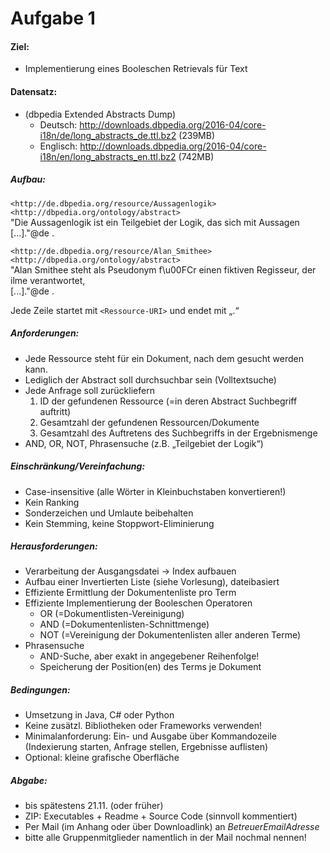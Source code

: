 # Aufgabe 1

#### Ziel: 
- Implementierung eines Booleschen Retrievals für Text

#### Datensatz:
- (dbpedia Extended Abstracts Dump)
    - Deutsch: http://downloads.dbpedia.org/2016-04/core-i18n/de/long_abstracts_de.ttl.bz2 (239MB)
    - Englisch: http://downloads.dbpedia.org/2016-04/core-i18n/en/long_abstracts_en.ttl.bz2 (742MB)

##### Aufbau:
`<http://de.dbpedia.org/resource/Aussagenlogik>` `<http://dbpedia.org/ontology/abstract>`  
"Die Aussagenlogik ist ein Teilgebiet der Logik, das sich mit Aussagen  
[...]."@de .

`<http://de.dbpedia.org/resource/Alan_Smithee>` `<http://dbpedia.org/ontology/abstract>`  
"Alan Smithee steht als Pseudonym f\u00FCr einen fiktiven Regisseur, der ilme verantwortet,  
[...]."@de .

Jede Zeile startet mit `<Ressource-URI>` und endet mit „.“


##### Anforderungen:
- Jede Ressource steht für ein Dokument, nach dem gesucht werden kann.
- Lediglich der Abstract soll durchsuchbar sein (Volltextsuche)
- Jede Anfrage soll zurückliefern
    1. ID der gefundenen Ressource (=in deren Abstract Suchbegriff auftritt)
    2. Gesamtzahl der gefundenen Ressourcen/Dokumente
    3. Gesamtzahl des Auftretens des Suchbegriffs in der Ergebnismenge
- AND, OR, NOT, Phrasensuche (z.B. „Teilgebiet der Logik“)

##### Einschränkung/Vereinfachung:
- Case-insensitive (alle Wörter in Kleinbuchstaben konvertieren!)
- Kein Ranking
- Sonderzeichen und Umlaute beibehalten
- Kein Stemming, keine Stoppwort-Eliminierung

##### Herausforderungen:
- Verarbeitung der Ausgangsdatei -> Index aufbauen
- Aufbau einer Invertierten Liste (siehe Vorlesung), dateibasiert
- Effiziente Ermittlung der Dokumentenliste pro Term
- Effiziente Implementierung der Booleschen Operatoren
    - OR (=Dokumentlisten-Vereinigung)
    - AND (=Dokumentenlisten-Schnittmenge)
    - NOT (=Vereinigung der Dokumentenlisten aller anderen Terme)
- Phrasensuche
    - AND-Suche, aber exakt in angegebener Reihenfolge!
    - Speicherung der Position(en) des Terms je Dokument

##### Bedingungen:
- Umsetzung in Java, C# oder Python
- Keine zusätzl. Bibliotheken oder Frameworks verwenden!
- Minimalanforderung: Ein- und Ausgabe über Kommandozeile (Indexierung starten, Anfrage stellen, Ergebnisse auflisten)
- Optional: kleine grafische Oberfläche

##### Abgabe:
- bis spätestens 21.11. (oder früher)
- ZIP: Executables + Readme + Source Code (sinnvoll kommentiert)
- Per Mail (im Anhang oder über Downloadlink) an *BetreuerEmailAdresse*
- bitte alle Gruppenmitglieder namentlich in der Mail nochmal nennen!

